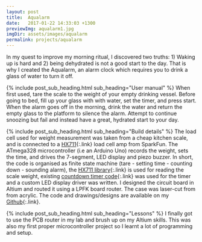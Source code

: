 ```yaml
---
layout: post
title:  Aqualarm
date:   2017-01-22 14:33:03 +1300
previewImg: aqualarm1.jpg
imgDir: assets/images/aqualarm
permalink: projects/aqualarm
---
```


In my quest to improve my morning ritual, I discovered two truths: 1) Waking up is hard and 2) being dehydrated is not a good start to the day. That is why I created the Aqualarm, an alarm clock which requires you to drink a glass of water to turn it off. 

{% include post_sub_heading.html sub_heading="User manual" %}
When first used, tare the scale to the weight of your empty drinking vessel. Before going to bed, fill up your glass with with water, set the timer, and press start. When the alarm goes off in the morning, drink the water and return the empty glass to the platform to silence the alarm. Attempt to continue snoozing but fail and instead have a great, hydrated start to your day.

{% include post_sub_heading.html sub_heading="Build details" %}
The load cell used for weight measurement was taken from a cheap kitchen scale, and is connected to a [HX711](https://www.sparkfun.com/products/13879){:.link} load cell amp from SparkFun. The ATmega328 microcontroller (i.e an Arduino Uno) records the weight, sets the time, and drives the 7-segment, LED display and piezo buzzer. In short, the code is organised as finite state machine (tare - setting time - counting down - sounding alarm), the [HX711 library](https://github.com/bogde/HX711){:.link} is used for reading the scale weight, existing [countdown timer code](http://playground.arduino.cc/Main/CountDownTimer){:.link} was used for the timer and a custom LED display driver was written. I designed the circuit board in Altium and routed it using a LPFK board router. The case was laser-cut from from acrylic. The code and drawings/designs are available on my [Github](https://github.com/kbre93){:.link}.

{% include post_sub_heading.html sub_heading="Lessons" %}
I finally got to use the PCB router in my lab and brush up on my Altium skills. This was also my first proper microcontroller project so I learnt a lot of programming and setup.